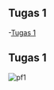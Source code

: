 ## Tugas 1

-[Tugas 1](https://github.com/StalisAhmadSholeh/SysOP24-3123521010/blob/main/Tugas1/readme.md#tugas-1-1)


## Tugas 1
![pf1](https://github.com/StalisAhmadSholeh/SysOP24-3123521010/assets/160557634/59f3882e-6622-46cc-a798-720ed9364e05)
